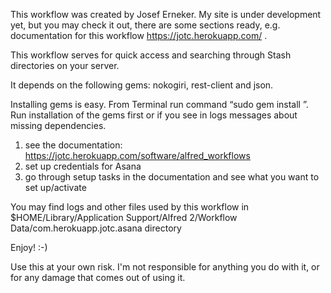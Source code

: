 This workflow was created by Josef Erneker. My site is under development yet, but you may check it out, there are some sections ready, e.g. documentation for this workflow https://jotc.herokuapp.com/ .

This workflow serves for quick access and searching through Stash directories on your server.

It depends on the following gems:
nokogiri, rest-client and json.

Installing gems is easy. From Terminal run command “sudo gem install <name of the gem>”. Run installation of the gems first or if you see in logs messages about missing dependencies.

1) see the documentation: https://jotc.herokuapp.com/software/alfred_workflows
2) set up credentials for Asana
3) go through setup tasks in the documentation and see what you want to set up/activate

You may find logs and other files used by this workflow in $HOME/Library/Application Support/Alfred 2/Workflow Data/com.herokuapp.jotc.asana directory

Enjoy! :-)


Use this at your own risk. I'm not responsible for anything you do with it, or for any damage that comes out of using it.